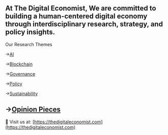 At The Digital Economist, We are committed to building a human-centered digital economy through interdisciplinary research, strategy, and policy insights.
---
Our Research Themes

->[AI](https://github.com/The-Digital-Economist/ai-papers)

->[Blockchain](https://github.com/The-Digital-Economist/blockchain-papers)

->[Governance](https://github.com/The-Digital-Economist/governance-papers)

->[Policy](https://github.com/The-Digital-Economist/policy-papers)

->[Sustainability](https://github.com/The-Digital-Economist/sustainability-papers)

->[Opinion Pieces](https://github.com/TheDigitalEconomist/opinion-pieces)
---
:link: Visit us at: [https://thedigitaleconomist.com](https://thedigitaleconomist.com)
